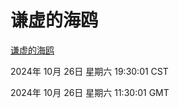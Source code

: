 # 谦虚的海鸥
[谦虚的海鸥](http://219.139.197.74:56308/qxdho/course/base/hotlink/index.php)

2024年 10月 26日 星期六 19:30:01 CST

2024年 10月 26日 星期六 11:30:01 GMT
